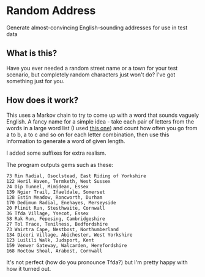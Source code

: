 # Random Address
Generate almost-convincing English-sounding addresses for use in test data

## What is this?
Have you ever needed a random street name or a town for your test scenario, but completely random characters just won't do? I've got something just for you.

## How does it work?

This uses a Markov chain to try to come up with a word that sounds vaguely English.  A fancy name for a simple idea - take each pair of letters from the words in a large word list (I used [this one](https://github.com/dwyl/english-words)) and count how often you go from a to b, a to c and so on for each letter combination, then use this information to generate a word of given length.

I added some suffixes for extra realism.
 
The program outputs gems such as these:
```
73 Rin Radial, Osoclstead, East Riding of Yorkshire
122 Heril Haven, Termketh, West Sussex
24 Dip Tunnel, Mimidean, Essex
139 Ngier Trail, Ifaeldale, Somerset
128 Estin Meadow, Roncworth, Durham 
170 Dedimun Radial, Enehayes, Merseyside
20 Plinit Run, Stesthwaite, Cornwall
36 Tfda Village, Ysecot, Essex
58 Rak Run, Fepesing, Cambridgeshire
27 Tol Trace, Tenilness, Bedfordshire
73 Wairtra Cape, Nestbost, Northumberland
134 Diceri Village, Abichester, West Yorkshire
123 Luilili Walk, Judsport, Kent
159 Venwer Gateway, Walcarden, Herefordshire
168 Roctow Shoal, Arabost, Cornwall
```

It's not perfect (how do you pronounce Tfda?) but I'm pretty happy with how it turned out.
